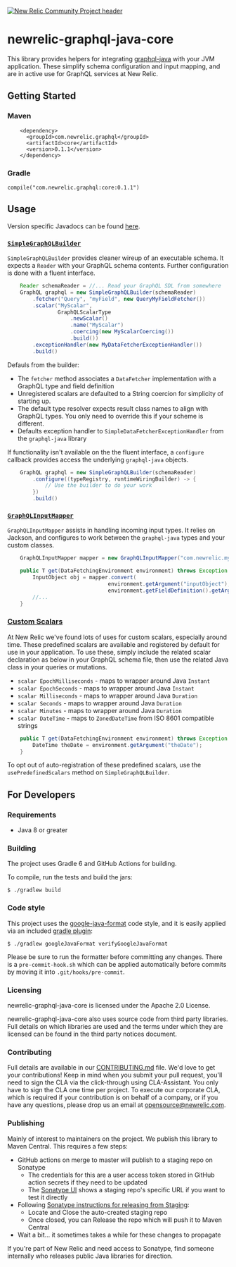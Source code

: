 [![New Relic Community Project header](https://github.com/newrelic/open-source-office/raw/master/examples/categories/images/Community_Project.png)](https://github.com/newrelic/open-source-office/blob/master/examples/categories/index.md#new-relic-community-project)

# newrelic-graphql-java-core

This library provides helpers for integrating [graphql-java](https://github.com/graphql-java/graphql-java) with your JVM application. These simplify schema configuration and input mapping, and are in active use for GraphQL services at New Relic.

## Getting Started

### Maven
```
    <dependency>
      <groupId>com.newrelic.graphql</groupId>
      <artifactId>core</artifactId>
      <version>0.1.1</version>
    </dependency>
```

### Gradle
```
compile("com.newrelic.graphql:core:0.1.1")
```

## Usage

Version specific Javadocs can be found [here](https://newrelic.github.io/newrelic-graphql-java-core/docs/v0.1.1/).

### [`SimpleGraphQLBuilder`](https://github.com/newrelic/newrelic-graphql-java-core/blob/master/src/main/java/com/newrelic/graphql/schema/SimpleGraphQLBuilder.java)

`SimpleGraphQLBuilder` provides cleaner wireup of an executable schema. It expects a `Reader` with your GraphQL schema contents. Further configuration is done with a fluent interface.

```java
    Reader schemaReader = //... Read your GraphQL SDL from somewhere
    GraphQL graphql = new SimpleGraphQLBuilder(schemaReader)
        .fetcher("Query", "myField", new QueryMyFieldFetcher())
        .scalar("MyScalar",
                GraphQLScalarType
                    .newScalar()
                    .name("MyScalar")
                    .coercing(new MyScalarCoercing())
                    .build())
        .exceptionHandler(new MyDataFetcherExceptionHandler())
        .build()
```

Defauls from the builder:

* The `fetcher` method associates a `DataFetcher` implementation with a GraphQL type and field definition
* Unregistered scalars are defaulted to a String coercion for simplicity of starting up.
* The default type resolver expects result class names to align with GraphQL types. You only need to override this if your scheme is different.
* Defaults exception handler to `SimpleDataFetcherExceptionHandler` from the `graphql-java` library

If functionality isn't available on the the fluent interface, a `configure` callback provides access the underlying `graphql-java` objects.

```java
    GraphQL graphql = new SimpleGraphQLBuilder(schemaReader)
        .configure((typeRegistry, runtimeWiringBuilder) -> {
            // Use the builder to do your work
        })
        .build()
```

### [`GraphQLInputMapper`](https://github.com/newrelic/newrelic-graphql-java-core/blob/master/src/main/java/com/newrelic/graphql/mapper/GraphQLInputMapper.java)

`GraphQLInputMapper` assists in handling incoming input types. It relies on Jackson, and configures to work between the `graphql-java` types and your custom classes.

```java
    GraphQLInputMapper mapper = new GraphQLInputMapper("com.newrelic.my.model");

    public T get(DataFetchingEnvironment environment) throws Exception {
        InputObject obj = mapper.convert(
                                environment.getArgument("inputObject"),
                                environment.getFieldDefinition().getArgument("inputObject").getType());
        //...
    }
```

### [Custom Scalars](https://github.com/newrelic/newrelic-graphql-java-core/tree/master/src/main/java/com/newrelic/graphql/schema/scalars)

At New Relic we've found lots of uses for custom scalars, especially around time. These predefined scalars are available and registered by default for use in your application. To use these, simply include the related scalar declaration as below in your GraphQL schema file, then use the related Java class in your queries or mutations.

* `scalar EpochMilliseconds` - maps to wrapper around Java `Instant`
* `scalar EpochSeconds` - maps to wrapper around Java `Instant`
* `scalar Milliseconds` - maps to wrapper around Java `Duration`
* `scalar Seconds` - maps to wrapper around Java `Duration`
* `scalar Minutes` - maps to wrapper around Java `Duration`
* `scalar DateTime` - maps to `ZonedDateTime` from ISO 8601 compatible strings

```java
    public T get(DataFetchingEnvironment environment) throws Exception {
        DateTime theDate = environment.getArgument("theDate");
    }
```

To opt out of auto-registration of these predefined scalars, use the `usePredefinedScalars` method on `SimpleGraphQLBuilder`.

## For Developers

### Requirements

* Java 8 or greater

### Building

The project uses Gradle 6 and GitHub Actions for building.

To compile, run the tests and build the jars:

`$ ./gradlew build`

### Code style
This project uses the [google-java-format](https://github.com/google/google-java-format) code style, and it is
easily applied via an included [gradle plugin](https://github.com/sherter/google-java-format-gradle-plugin):

`$ ./gradlew googleJavaFormat verifyGoogleJavaFormat`

Please be sure to run the formatter before committing any changes. There is a `pre-commit-hook.sh` which can
be applied automatically before commits by moving it into `.git/hooks/pre-commit`.

### Licensing
newrelic-graphql-java-core is licensed under the Apache 2.0 License.

newrelic-graphql-java-core also uses source code from third party libraries.
Full details on which libraries are used and the terms under which they are licensed can be found in the
third party notices document.

### Contributing
Full details are available in our [CONTRIBUTING.md](CONTRIBUTING.md) file.
We'd love to get your contributions! Keep in mind when you submit your pull request, you'll need to sign the CLA via the click-through using CLA-Assistant. You only have to sign the CLA one time per project.
To execute our corporate CLA, which is required if your contribution is on behalf of a company, or if you have any questions, please drop us an email at opensource@newrelic.com.

### Publishing

Mainly of interest to maintainers on the project. We publish this library to
Maven Central. This requires a few steps:

* GitHub actions on merge to master will publish to a staging repo on Sonatype
  * The credentials for this are a user access token stored in GitHub action secrets if they need to be updated
  * The [Sonatype UI](https://oss.sonatype.org/) shows a staging repo's specific URL if you want to test it directly
* Following [Sonatype instructions for releasing from Staging](https://central.sonatype.org/publish/release/):
  * Locate and Close the auto-created staging repo
  * Once closed, you can Release the repo which will push it to Maven Central
* Wait a bit... it sometimes takes a while for these changes to propagate

If you're part of New Relic and need access to Sonatype, find someone internally who releases public Java libraries for direction.
